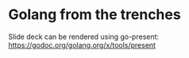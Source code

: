 # Golang from the trenches

Slide deck can be rendered using go-present: https://godoc.org/golang.org/x/tools/present

